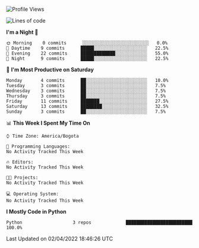 <!--START_SECTION:waka-->
![Profile Views](http://img.shields.io/badge/Profile%20Views-0-blue)

![Lines of code](https://img.shields.io/badge/From%20Hello%20World%20I%27ve%20Written-4%20Thousand%20lines%20of%20code-blue)

**I'm a Night 🦉** 

```text
🌞 Morning    0 commits      ░░░░░░░░░░░░░░░░░░░░░░░░░   0.0% 
🌆 Daytime    9 commits      █████░░░░░░░░░░░░░░░░░░░░   22.5% 
🌃 Evening    22 commits     █████████████░░░░░░░░░░░░   55.0% 
🌙 Night      9 commits      █████░░░░░░░░░░░░░░░░░░░░   22.5%

```
📅 **I'm Most Productive on Saturday** 

```text
Monday       4 commits      ██░░░░░░░░░░░░░░░░░░░░░░░   10.0% 
Tuesday      3 commits      ██░░░░░░░░░░░░░░░░░░░░░░░   7.5% 
Wednesday    3 commits      ██░░░░░░░░░░░░░░░░░░░░░░░   7.5% 
Thursday     3 commits      ██░░░░░░░░░░░░░░░░░░░░░░░   7.5% 
Friday       11 commits     ███████░░░░░░░░░░░░░░░░░░   27.5% 
Saturday     13 commits     ████████░░░░░░░░░░░░░░░░░   32.5% 
Sunday       3 commits      ██░░░░░░░░░░░░░░░░░░░░░░░   7.5%

```


📊 **This Week I Spent My Time On** 

```text
⌚︎ Time Zone: America/Bogota

💬 Programming Languages: 
No Activity Tracked This Week

🔥 Editors: 
No Activity Tracked This Week

🐱‍💻 Projects: 
No Activity Tracked This Week

💻 Operating System: 
No Activity Tracked This Week

```

**I Mostly Code in Python** 

```text
Python                   3 repos             █████████████████████████   100.0%

```



 Last Updated on 02/04/2022 18:46:26 UTC
<!--END_SECTION:waka-->
